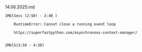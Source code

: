 14.06.2025.md

    1MblSess (2:58! - 3:40 )            

        RuntimeError: Cannot close a running event loop

        https://superfastpython.com/asynchronous-context-manager/


    2MblS(3:50 - 4:30)
        
        